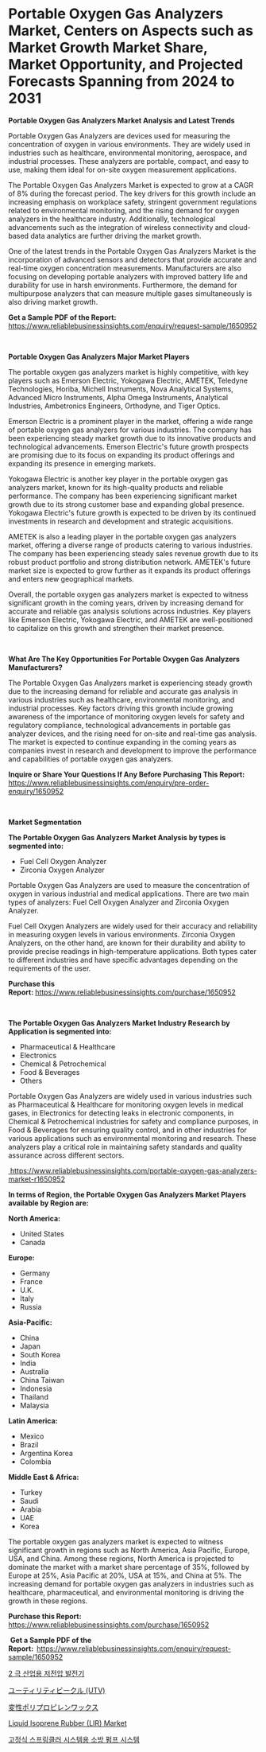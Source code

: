 <p><h1>Portable Oxygen Gas Analyzers Market, Centers on Aspects such as Market Growth Market Share, Market Opportunity, and Projected Forecasts Spanning from 2024 to 2031</h1></p><p><strong>Portable Oxygen Gas Analyzers Market Analysis and Latest Trends</strong></p>
<p><p>Portable Oxygen Gas Analyzers are devices used for measuring the concentration of oxygen in various environments. They are widely used in industries such as healthcare, environmental monitoring, aerospace, and industrial processes. These analyzers are portable, compact, and easy to use, making them ideal for on-site oxygen measurement applications.</p><p>The Portable Oxygen Gas Analyzers Market is expected to grow at a CAGR of 8% during the forecast period. The key drivers for this growth include an increasing emphasis on workplace safety, stringent government regulations related to environmental monitoring, and the rising demand for oxygen analyzers in the healthcare industry. Additionally, technological advancements such as the integration of wireless connectivity and cloud-based data analytics are further driving the market growth.</p><p>One of the latest trends in the Portable Oxygen Gas Analyzers Market is the incorporation of advanced sensors and detectors that provide accurate and real-time oxygen concentration measurements. Manufacturers are also focusing on developing portable analyzers with improved battery life and durability for use in harsh environments. Furthermore, the demand for multipurpose analyzers that can measure multiple gases simultaneously is also driving market growth.</p></p>
<p><strong>Get a Sample PDF of the Report:&nbsp;</strong> <a href="https://www.reliablebusinessinsights.com/enquiry/request-sample/1650952">https://www.reliablebusinessinsights.com/enquiry/request-sample/1650952</a></p>
<p>&nbsp;</p>
<p><strong>Portable Oxygen Gas Analyzers Major Market Players</strong></p>
<p><p>The portable oxygen gas analyzers market is highly competitive, with key players such as Emerson Electric, Yokogawa Electric, AMETEK, Teledyne Technologies, Horiba, Michell Instruments, Nova Analytical Systems, Advanced Micro Instruments, Alpha Omega Instruments, Analytical Industries, Ambetronics Engineers, Orthodyne, and Tiger Optics. </p><p>Emerson Electric is a prominent player in the market, offering a wide range of portable oxygen gas analyzers for various industries. The company has been experiencing steady market growth due to its innovative products and technological advancements. Emerson Electric's future growth prospects are promising due to its focus on expanding its product offerings and expanding its presence in emerging markets.</p><p>Yokogawa Electric is another key player in the portable oxygen gas analyzers market, known for its high-quality products and reliable performance. The company has been experiencing significant market growth due to its strong customer base and expanding global presence. Yokogawa Electric's future growth is expected to be driven by its continued investments in research and development and strategic acquisitions.</p><p>AMETEK is also a leading player in the portable oxygen gas analyzers market, offering a diverse range of products catering to various industries. The company has been experiencing steady sales revenue growth due to its robust product portfolio and strong distribution network. AMETEK's future market size is expected to grow further as it expands its product offerings and enters new geographical markets.</p><p>Overall, the portable oxygen gas analyzers market is expected to witness significant growth in the coming years, driven by increasing demand for accurate and reliable gas analysis solutions across industries. Key players like Emerson Electric, Yokogawa Electric, and AMETEK are well-positioned to capitalize on this growth and strengthen their market presence.</p></p>
<p>&nbsp;</p>
<p><strong>What Are The Key Opportunities For Portable Oxygen Gas Analyzers Manufacturers?</strong></p>
<p><p>The Portable Oxygen Gas Analyzers market is experiencing steady growth due to the increasing demand for reliable and accurate gas analysis in various industries such as healthcare, environmental monitoring, and industrial processes. Key factors driving this growth include growing awareness of the importance of monitoring oxygen levels for safety and regulatory compliance, technological advancements in portable gas analyzer devices, and the rising need for on-site and real-time gas analysis. The market is expected to continue expanding in the coming years as companies invest in research and development to improve the performance and capabilities of portable oxygen gas analyzers.</p></p>
<p><strong>Inquire or Share Your Questions If Any Before Purchasing This Report:</strong> <a href="https://www.reliablebusinessinsights.com/enquiry/pre-order-enquiry/1650952">https://www.reliablebusinessinsights.com/enquiry/pre-order-enquiry/1650952</a></p>
<p>&nbsp;</p>
<p><strong>Market Segmentation</strong></p>
<p><strong>The Portable Oxygen Gas Analyzers Market Analysis by types is segmented into:</strong></p>
<p><ul><li>Fuel Cell Oxygen Analyzer</li><li>Zirconia Oxygen Analyzer</li></ul></p>
<p><p>Portable Oxygen Gas Analyzers are used to measure the concentration of oxygen in various industrial and medical applications. There are two main types of analyzers: Fuel Cell Oxygen Analyzer and Zirconia Oxygen Analyzer. </p><p>Fuel Cell Oxygen Analyzers are widely used for their accuracy and reliability in measuring oxygen levels in various environments. Zirconia Oxygen Analyzers, on the other hand, are known for their durability and ability to provide precise readings in high-temperature applications. Both types cater to different industries and have specific advantages depending on the requirements of the user.</p></p>
<p><strong>Purchase this Report:&nbsp;</strong><a href="https://www.reliablebusinessinsights.com/purchase/1650952">https://www.reliablebusinessinsights.com/purchase/1650952</a></p>
<p>&nbsp;</p>
<p><strong>The Portable Oxygen Gas Analyzers Market Industry Research by Application is segmented into:</strong></p>
<p><ul><li>Pharmaceutical & Healthcare</li><li>Electronics</li><li>Chemical & Petrochemical</li><li>Food & Beverages</li><li>Others</li></ul></p>
<p><p>Portable Oxygen Gas Analyzers are widely used in various industries such as Pharmaceutical & Healthcare for monitoring oxygen levels in medical gases, in Electronics for detecting leaks in electronic components, in Chemical & Petrochemical industries for safety and compliance purposes, in Food & Beverages for ensuring quality control, and in other industries for various applications such as environmental monitoring and research. These analyzers play a critical role in maintaining safety standards and quality assurance across different sectors.</p></p>
<p><a href="https://www.reliablebusinessinsights.com/portable-oxygen-gas-analyzers-market-r1650952">&nbsp;https://www.reliablebusinessinsights.com/portable-oxygen-gas-analyzers-market-r1650952</a></p>
<p><strong>In terms of Region, the Portable Oxygen Gas Analyzers Market Players available by Region are:</strong></p>
<p>
    <p> <strong> North America: </strong>
        <ul>
            <li>United States</li>
            <li>Canada</li>
        </ul>
        </p> 
    <p> <strong> Europe: </strong>
        <ul>
            <li>Germany</li>
            <li>France</li>
            <li>U.K.</li>
            <li>Italy</li>
            <li>Russia</li>
        </ul>
        </p> 
    <p> <strong> Asia-Pacific: </strong>
        <ul>
            <li>China</li>
            <li>Japan</li>
            <li>South Korea</li>
            <li>India</li>
            <li>Australia</li>
            <li>China Taiwan</li>
            <li>Indonesia</li>
            <li>Thailand</li>
            <li>Malaysia</li>
        </ul>
        </p> 
    <p> <strong> Latin America: </strong>
        <ul>
            <li>Mexico</li>
            <li>Brazil</li>
            <li>Argentina Korea</li>
            <li>Colombia</li>
        </ul>
        </p> 
    <p> <strong> Middle East & Africa: </strong>
        <ul>
            <li>Turkey</li>
            <li>Saudi</li>
            <li>Arabia</li>
            <li>UAE</li>
            <li>Korea</li>
        </ul>
    </p>
    </p>
<p><p>The portable oxygen gas analyzers market is expected to witness significant growth in regions such as North America, Asia Pacific, Europe, USA, and China. Among these regions, North America is projected to dominate the market with a market share percentage of 35%, followed by Europe at 25%, Asia Pacific at 20%, USA at 15%, and China at 5%. The increasing demand for portable oxygen gas analyzers in industries such as healthcare, pharmaceutical, and environmental monitoring is driving the growth in these regions.</p></p>
<p><strong>Purchase this Report: </strong><a href="https://www.reliablebusinessinsights.com/purchase/1650952">https://www.reliablebusinessinsights.com/purchase/1650952</a></p>
<p>&nbsp;<strong>Get a Sample PDF of the Report:&nbsp;&nbsp;</strong><a href="https://www.reliablebusinessinsights.com/enquiry/request-sample/1650952">https://www.reliablebusinessinsights.com/enquiry/request-sample/1650952</a></p>
<p><strong></strong></p>
<p><p><a href="https://github.com/Maeennan456456/Market-Research-Report-List-1/blob/main/526612586231.md">2 극 산업용 저전압 발전기</a></p><p><a href="https://github.com/vtbvgl20191192/Market-Research-Report-List-2/blob/main/872276494607.md">ユーティリティビークル (UTV)</a></p><p><a href="https://github.com/laurenreichert/Market-Research-Report-List-1/blob/main/807373494608.md">変性ポリプロピレンワックス</a></p><p><a href="https://github.com/JuliaFadel1922/Market-Research-Report-List-1/blob/main/liquid-isoprene-rubber-lir-market.md">Liquid Isoprene Rubber (LIR) Market</a></p><p><a href="https://github.com/vsap75a286l/Market-Research-Report-List-2/blob/main/877345186230.md">고정식 스프링클러 시스템용 소방 펌프 시스템</a></p></p>